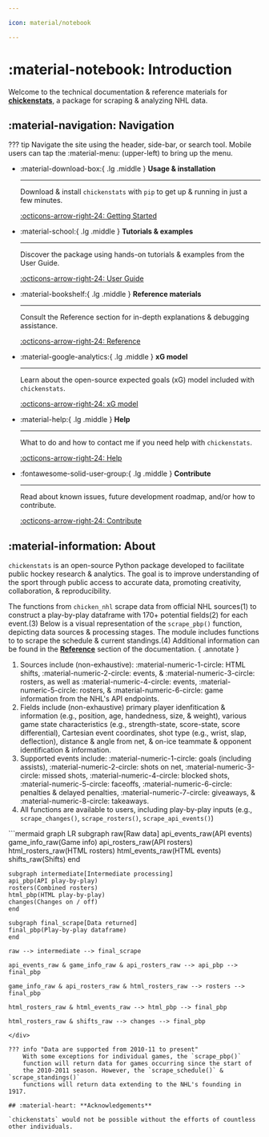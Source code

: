 ```yaml
---

icon: material/notebook

---
```


# :material-notebook: **Introduction**

Welcome to the technical documentation & reference materials for **[chickenstats](https://github.com/chickenandstats/chickenstats)**,
a package for scraping & analyzing NHL data.

## :material-navigation: **Navigation**

??? tip 
    Navigate the site using the header, side-bar, or search tool.
    Mobile users can tap the :material-menu: (upper-left) to bring up the menu.

<div class="grid cards" markdown>

-   :material-download-box:{ .lg .middle } __Usage & installation__

    ---

    Download & install `chickenstats` with `pip` to get up
    & running in just a few minutes.

    [:octicons-arrow-right-24: Getting Started](home/getting_started.md)

-   :material-school:{ .lg .middle } __Tutorials & examples__

    ---

    Discover the package using hands-on tutorials
    & examples from the User Guide.

    [:octicons-arrow-right-24: User Guide](guide/guide.md)

-   :material-bookshelf:{ .lg .middle } __Reference materials__

    ---

    Consult the Reference section for in-depth explanations 
    & debugging assistance.

    [:octicons-arrow-right-24: Reference](reference/reference.md)

-   :material-google-analytics:{ .lg .middle } __xG model__

    ---

    Learn about the open-source expected goals (xG) model included with `chickenstats`.

    [:octicons-arrow-right-24: xG model](xg_model/xg_model.md)

-   :material-help:{ .lg .middle } __Help__

    ---

    What to do and how to contact me if you need help with `chickenstats`.

    [:octicons-arrow-right-24: Help](home/help.md)

-   :fontawesome-solid-user-group:{ .lg .middle } __Contribute__

    ---

    Read about known issues, future development roadmap, and/or how to contribute. 

    [:octicons-arrow-right-24: Contribute](contribute/contribute.md)

</div>

## :material-information: **About**

`chickenstats` is an open-source Python package developed
to facilitate public hockey research & analytics. The goal is to improve 
understanding of the sport through public access to accurate data,
promoting creativity, collaboration, & reproducibility.

The functions from `chicken_nhl` scrape data from official NHL sources(1)
to construct a play-by-play dataframe with 170+ potential fields(2) for each event.(3)
Below is a visual representation of the `scrape_pbp()` function, depicting data sources & 
processing stages. The module includes functions to to scrape the schedule & current standings.(4) 
Additional information can be found in the **[Reference](reference/reference.md)** section of the documentation.
{ .annotate } 

1.  Sources include (non-exhaustive): :material-numeric-1-circle: HTML shifts, :material-numeric-2-circle: events, &
    :material-numeric-3-circle: rosters, as well as :material-numeric-4-circle: events,
    :material-numeric-5-circle: rosters, & :material-numeric-6-circle: game information
    from the NHL's API endpoints.
2.  Fields include (non-exhaustive) primary player idenfitication & information
    (e.g., position, age, handedness, size, & weight), various game state characteristics
    (e.g., strength-state, score-state, score differential),
    Cartesian event coordinates, shot type (e.g., wrist, slap, deflection), distance & angle from net,
    & on-ice teammate & opponent identification & information.
3.  Supported events include: :material-numeric-1-circle: goals (including assists),
    :material-numeric-2-circle: shots on net, :material-numeric-3-circle: missed shots,
    :material-numeric-4-circle: blocked shots, :material-numeric-5-circle: faceoffs,
    :material-numeric-6-circle: penalties & delayed penalties, :material-numeric-7-circle:
    giveaways, & :material-numeric-8-circle: takeaways.
4.  All functions are available to users, including play-by-play inputs (e.g., `scrape_changes()`,
    `scrape_rosters()`, `scrape_api_events()`)

<div class="center">
```mermaid
graph LR
    subgraph raw[Raw data]
    api_events_raw(API events)
    game_info_raw(Game info)
    api_rosters_raw(API rosters)
    html_rosters_raw(HTML rosters)
    html_events_raw(HTML events)
    shifts_raw(Shifts)
    end

    subgraph intermediate[Intermediate processing]
    api_pbp(API play-by-play)
    rosters(Combined rosters)
    html_pbp(HTML play-by-play)
    changes(Changes on / off)
    end

    subgraph final_scrape[Data returned]
    final_pbp(Play-by-play dataframe)
    end

    raw --> intermediate --> final_scrape

    api_events_raw & game_info_raw & api_rosters_raw --> api_pbp --> final_pbp

    game_info_raw & api_rosters_raw & html_rosters_raw --> rosters --> final_pbp

    html_rosters_raw & html_events_raw --> html_pbp --> final_pbp

    html_rosters_raw & shifts_raw --> changes --> final_pbp

```
</div>

??? info "Data are supported from 2010-11 to present"
    With some exceptions for individual games, the `scrape_pbp()`
    function will return data for games occurring since the start of
    the 2010-2011 season. However, the `scrape_schedule()` & `scrape_standings()`
    functions will return data extending to the NHL's founding in 1917.

## :material-heart: **Acknowledgements**

`chickenstats` would not be possible without the efforts of countless other individuals.
